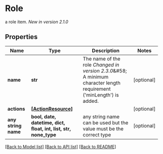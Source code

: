 # Role

a role item.  *New in version 2.1.0* 

## Properties
Name | Type | Description | Notes
------------ | ------------- | ------------- | -------------
**name** | **str** | The name of the role  *Changed in version 2.3.0*&amp;#58; A minimum character length requirement (&#39;minLength&#39;) is added.  | [optional] 
**actions** | [**[ActionResource]**](ActionResource.md) |  | [optional] 
**any string name** | **bool, date, datetime, dict, float, int, list, str, none_type** | any string name can be used but the value must be the correct type | [optional]

[[Back to Model list]](../README.md#documentation-for-models) [[Back to API list]](../README.md#documentation-for-api-endpoints) [[Back to README]](../README.md)


